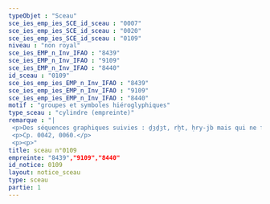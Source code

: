 ```yaml
---
typeObjet : "Sceau"
sce_ies_emp_ies_SCE_id_sceau : "0007"
sce_ies_emp_ies_SCE_id_sceau : "0020"
sce_ies_emp_ies_SCE_id_sceau : "0109"
niveau : "non royal"
sce_ies_EMP_n_Inv_IFAO : "8439"
sce_ies_EMP_n_Inv_IFAO : "9109"
sce_ies_EMP_n_Inv_IFAO : "8440"
id_sceau : "0109"
sce_ies_emp_ies_EMP_n_Inv_IFAO : "8439"
sce_ies_emp_ies_EMP_n_Inv_IFAO : "9109"
sce_ies_emp_ies_EMP_n_Inv_IFAO : "8440"
motif : "groupes et symboles hiéroglyphiques"
type_sceau : "cylindre (empreinte)"
remarque : "|
 <p>Des séquences graphiques suivies : ḏȝḏȝt, rḫt, ḥry-jb mais qui ne forment pas d'énoncés continus.</p>
 <p>Cp. 0042, 0060.</p>
 <p><p>"
title: sceau n°0109
empreinte: "8439","9109","8440"
id_notice: 0109
layout: notice_sceau
type: sceau
partie: 1
---
```

